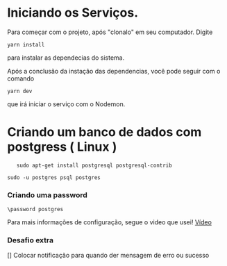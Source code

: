 # Iniciando os Serviços.

Para começar com o projeto, após "clonalo" em seu computador. Digite
```
yarn install
```
para instalar as dependecias do sistema.

Após a conclusão da instação das dependencias, você pode seguir com o comando 
```
yarn dev
```
 que irá iniciar o serviço com o Nodemon.


 # Criando um banco de dados com postgress ( Linux )
 ```
    sudo apt-get install postgresql postgresql-contrib
 ```

 ```
 sudo -u postgres psql postgres
 ```

 ### Criando uma password
 ```
 \password postgres
 ```

Para mais informações de configuração, segue o video que usei!
[Vídeo](https://www.youtube.com/watch?v=Phkf71aZL7A)


### Desafio extra
[] Colocar notificação para quando der mensagem de erro ou sucesso
